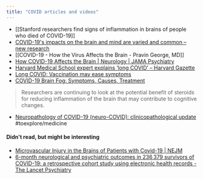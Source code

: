 ```yaml
---
title: "COVID articles and videos"
---
```


- [[Stanford researchers find signs of inflammation in brains of people who died of COVID-19]]
- [COVID-19's impacts on the brain and mind are varied and common – new research](https://theconversation.com/covid-19s-impacts-on-the-brain-and-mind-are-varied-and-common-new-research-161215)
- [[COVID-19 - How the Virus Affects the Brain - Pravin George, MD]]
- [How COVID-19 Affects the Brain | Neurology | JAMA Psychiatry](https://jamanetwork.com/journals/jamapsychiatry/fullarticle/2778090)
- [Harvard Medical School expert explains ‘long COVID’ – Harvard Gazette](https://news.harvard.edu/gazette/story/2021/04/harvard-medical-school-expert-explains-long-covid/)
- [Long COVID: Vaccination may ease symptoms](https://www.medicalnewstoday.com/articles/vaccination-may-ease-symptoms-of-long-covid)
- [COVID-19 Brain Fog: Symptoms, Causes, Treatment](https://www.healthline.com/health/covid-brain-fog#treatment)
> Researchers are continuing to look at the potential benefit of steroids for reducing inflammation of the brain that may contribute to cognitive changes.
- [Neuropathology of COVID-19 (neuro-COVID): clinicopathological update](https://www.ncbi.nlm.nih.gov/pmc/articles/PMC7861505/) #toexplore/medicine

#### Didn't read, but might be interesting
- [Microvascular Injury in the Brains of Patients with Covid-19 | NEJM](https://www.nejm.org/doi/full/10.1056/NEJMc2033369)
- [6-month neurological and psychiatric outcomes in 236 379 survivors of COVID-19: a retrospective cohort study using electronic health records - The Lancet Psychiatry](https://www.thelancet.com/journals/lanpsy/article/PIIS2215-0366(21)00084-5/fulltext)
